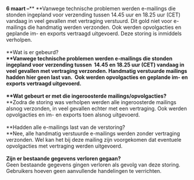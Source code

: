 **6 maart –**** **Vanwege technische problemen werden e-mailings die
stonden ingepland voor verzending tussen 14.45 uur en 18.25 uur (CET)
vandaag in veel gevallen met vertraging verstuurd. Dit gold niet voor
e-mailings die handmatig werden verzonden. Ook werden opvolgacties en
geplande im- en exports vertraagd uitgevoerd. Deze storing is inmiddels
verholpen. \
 \
 **Wat is er gebeurd?****\
**Vanwege technische problemen werden e-mailings die stonden ingepland
voor verzending tussen  14.45 en 18.25 uur (CET) vandaag in veel
gevallen met vertraging verzonden. Handmatig verstuurde mailings hadden
hier geen last van.  Ook werden opvolgacties en geplande im- en exports
vertraagd uitgevoerd.\
 \
 **Wat gebeurt er met die ingeroosterde mailings/opvolgacties?****\
**Zodra de storing was verholpen werden alle ingeroosterde mailings
alsnog verzonden, in veel gevallen echter met een vertraging. Ook werden
opvolgacties en im- en exports toen alsnog uitgevoerd. \
 \
 **Hadden alle e-mailings last van de verstoring?\
**Nee, alle handmatig verstuurde e-mailings werden zonder vertraging
verzonden. Wel kan het bij deze mailing zijn voorgekomen dat eventuele
opvolgacties met vertraging werden uitgevoerd. \
 \
 **Zijn er bestaande gegevens verloren gegaan?**\
 Geen bestaande gegevens gingen verloren als gevolg van deze storing.
Gebruikers hoeven geen aanvullende handelingen te verrichten.  
